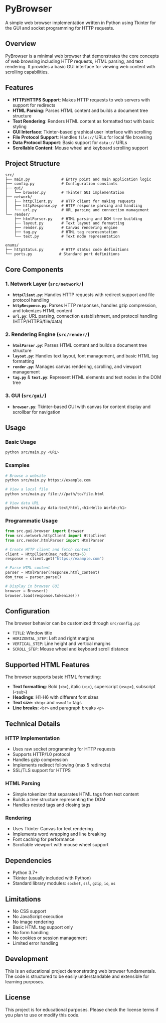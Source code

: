 # PyBrowser

A simple web browser implementation written in Python using Tkinter for the GUI and socket programming for HTTP requests.

## Overview

PyBrowser is a minimal web browser that demonstrates the core concepts of web browsing including HTTP requests, HTML parsing, and text rendering. It provides a basic GUI interface for viewing web content with scrolling capabilities.

## Features

- **HTTP/HTTPS Support**: Makes HTTP requests to web servers with support for redirects
- **HTML Parsing**: Parses HTML content and builds a document tree structure
- **Text Rendering**: Renders HTML content as formatted text with basic styling
- **GUI Interface**: Tkinter-based graphical user interface with scrolling
- **File Protocol Support**: Handles `file://` URLs for local file browsing
- **Data Protocol Support**: Basic support for `data://` URLs
- **Scrollable Content**: Mouse wheel and keyboard scrolling support

## Project Structure

```
src/
├── main.py              # Entry point and main application logic
├── config.py            # Configuration constants
├── gui/
│   └── browser.py       # Tkinter GUI implementation
├── network/
│   ├── httpClient.py    # HTTP client for making requests
│   ├── httpResponse.py  # HTTP response parsing and handling
│   └── url.py           # URL parsing and connection management
└── render/
    ├── htmlParser.py    # HTML parsing and DOM tree building
    ├── layout.py        # Text layout and formatting
    ├── render.py        # Canvas rendering engine
    ├── tag.py           # HTML tag representation
    └── text.py          # Text node representation

enums/
├── httpStatus.py        # HTTP status code definitions
└── ports.py            # Standard port definitions
```

## Core Components

### 1. Network Layer (`src/network/`)

- **`httpClient.py`**: Handles HTTP requests with redirect support and file protocol handling
- **`httpResponse.py`**: Parses HTTP responses, handles gzip compression, and tokenizes HTML content
- **`url.py`**: URL parsing, connection establishment, and protocol handling (HTTP/HTTPS/file/data)

### 2. Rendering Engine (`src/render/`)

- **`htmlParser.py`**: Parses HTML content and builds a document tree structure
- **`layout.py`**: Handles text layout, font management, and basic HTML tag formatting
- **`render.py`**: Manages canvas rendering, scrolling, and viewport management
- **`tag.py`** & **`text.py`**: Represent HTML elements and text nodes in the DOM tree

### 3. GUI (`src/gui/`)

- **`browser.py`**: Tkinter-based GUI with canvas for content display and scrollbar for navigation

## Usage

### Basic Usage

```bash
python src/main.py <URL>
```

### Examples

```bash
# Browse a website
python src/main.py https://example.com

# View a local file
python src/main.py file:///path/to/file.html

# View data URL
python src/main.py data:text/html,<h1>Hello World</h1>
```

### Programmatic Usage

```python
from src.gui.browser import Browser
from src.network.httpClient import HttpClient
from src.render.htmlParser import HtmlParser

# Create HTTP client and fetch content
client = HttpClient(max_redirects=5)
response = client.get("https://example.com")

# Parse HTML content
parser = HtmlParser(response.html_content)
dom_tree = parser.parse()

# Display in browser GUI
browser = Browser()
browser.load(response.tokenize())
```

## Configuration

The browser behavior can be customized through `src/config.py`:

- `TITLE`: Window title
- `HORIZONTAL_STEP`: Left and right margins
- `VERTICAL_STEP`: Line height and vertical margins
- `SCROLL_STEP`: Mouse wheel and keyboard scroll distance

## Supported HTML Features

The browser supports basic HTML formatting:

- **Text formatting**: Bold (`<b>`), italic (`<i>`), superscript (`<sup>`), subscript (`<sub>`)
- **Headings**: H1-H6 with different font sizes
- **Text size**: `<big>` and `<small>` tags
- **Line breaks**: `<br>` and paragraph breaks `<p>`

## Technical Details

### HTTP Implementation
- Uses raw socket programming for HTTP requests
- Supports HTTP/1.0 protocol
- Handles gzip compression
- Implements redirect following (max 5 redirects)
- SSL/TLS support for HTTPS

### HTML Parsing
- Simple tokenizer that separates HTML tags from text content
- Builds a tree structure representing the DOM
- Handles nested tags and closing tags

### Rendering
- Uses Tkinter Canvas for text rendering
- Implements word wrapping and line breaking
- Font caching for performance
- Scrollable viewport with mouse wheel support

## Dependencies

- Python 3.7+
- Tkinter (usually included with Python)
- Standard library modules: `socket`, `ssl`, `gzip`, `io`, `os`

## Limitations

- No CSS support
- No JavaScript execution
- No image rendering
- Basic HTML tag support only
- No form handling
- No cookies or session management
- Limited error handling

## Development

This is an educational project demonstrating web browser fundamentals. The code is structured to be easily understandable and extensible for learning purposes.

## License

This project is for educational purposes. Please check the license terms if you plan to use or modify this code.
